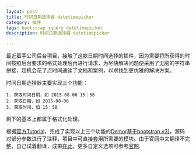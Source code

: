 ```yaml
---
layout: post
title: 时间日期选择器 datetimepicker
category: 插件
tags: bootstrap jquery datetimepicker
description: 时间日期选择器 datetimepicker

---
```


最近着手公司后台项目，接触了这款日期时间选择的插件，因为需要将所获得的时间按照后台要求的格式处理后再进行请求，为尽快解决问题便采用了无脑的字符串拼接，趁机会花了点时间通读了文档和案例，以求找到更优雅的解决方案。

时间日期选择器主要实现三个功能：

	1. 获取时间日期，如 2015-08-06 15：58
	2. 获取日期，如 2015-08-06
	3. 获取时间，如 15：58
	
剩下的基本上都属于格式化处理。

根据[官方Tutorial](http://www.bootcss.com/p/bootstrap-datetimepicker/)，完成了实现以上三个功能的[Demo(基于bootstrap v3)](/html/2015-08-06-plugin-datetimepicker/v3_test.html)，源码对部分参数进行了注释，项目中可直接套用所需要的模块。由于官网中文翻译不完整，自己试着翻译，成果[在此](/2015/08/07/plugin-datetimepicker-tutorial.html)，更多自定义选项可参考[官网](http://www.bootcss.com/p/bootstrap-datetimepicker/).